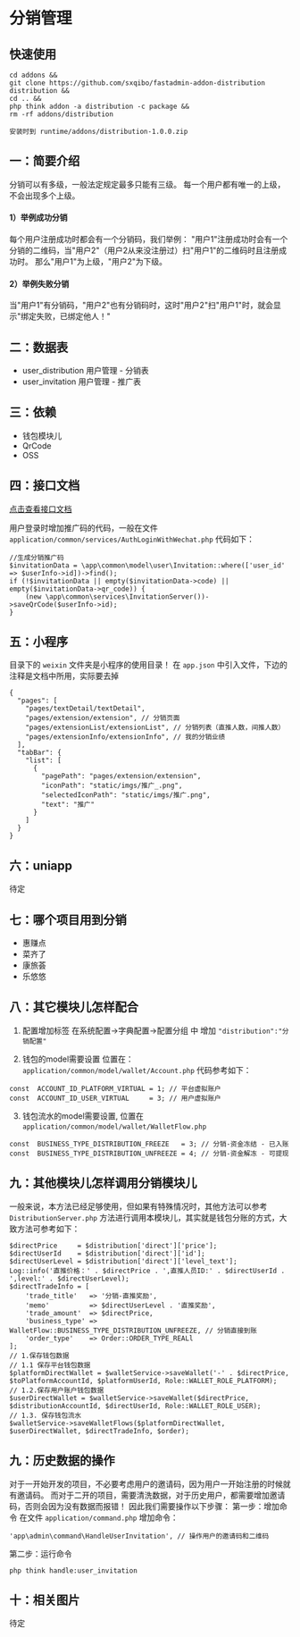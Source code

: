 # 分销管理

## 快速使用
```
cd addons && 
git clone https://github.com/sxqibo/fastadmin-addon-distribution distribution &&
cd .. &&
php think addon -a distribution -c package &&
rm -rf addons/distribution

安装时到 runtime/addons/distribution-1.0.0.zip
```

## 一：简要介绍
分销可以有多级，一般法定规定最多只能有三级。
每一个用户都有唯一的上级，不会出现多个上级。

#### 1）举例成功分销
每个用户注册成功时都会有一个分销码，我们举例：
"用户1"注册成功时会有一个分销的二维码，当"用户2"（用户2从来没注册过）扫"用户1"的二维码时且注册成功时。
那么"用户1"为上级，"用户2"为下级。

#### 2）举例失败分销
当"用户1"有分销码，"用户2"也有分销码时，这时"用户2"扫"用户1"时，就会显示"绑定失败，已绑定他人！"


## 二：数据表
* user_distribution   用户管理 - 分销表
* user_invitation     用户管理 - 推广表

## 三：依赖
* 钱包模块儿
* QrCode
* OSS

## 四：接口文档

[点击查看接口文档](https://console-docs.apipost.cn/preview/233045b91662bc3c/3d7604fc21649804)

用户登录时增加推广码的代码，一般在文件 `application/common/services/AuthLoginWithWechat.php` 代码如下：
```
//生成分销推广码
$invitationData = \app\common\model\user\Invitation::where(['user_id' => $userInfo->id])->find();
if (!$invitationData || empty($invitationData->code) || empty($invitationData->qr_code)) {
    (new \app\common\services\InvitationServer())->saveQrCode($userInfo->id);
}
```

## 五：小程序
目录下的 `weixin` 文件夹是小程序的使用目录！
在 `app.json` 中引入文件，下边的注释是文档中所用，实际要去掉
```
{
  "pages": [
    "pages/textDetail/textDetail",
    "pages/extension/extension", // 分销页面
    "pages/extensionList/extensionList", // 分销列表（直推人数，间推人数）
    "pages/extensionInfo/extensionInfo", // 我的分销业绩
  ],
  "tabBar": {
    "list": [
      {
        "pagePath": "pages/extension/extension",
        "iconPath": "static/imgs/推广_.png",
        "selectedIconPath": "static/imgs/推广.png",
        "text": "推广"
      }
    ]
  }
}
```

## 六：uniapp
待定

## 七：哪个项目用到分销
* 惠赚点
* 菜齐了
* 康旅荟
* 乐悠悠

## 八：其它模块儿怎样配合

1. 配置增加标签
在系统配置->字典配置->配置分组 中 增加 `"distribution":"分销配置"`

2. 钱包的model需要设置
位置在：`application/common/model/wallet/Account.php`
代码参考如下：

```
const  ACCOUNT_ID_PLATFORM_VIRTUAL = 1; // 平台虚拟账户
const  ACCOUNT_ID_USER_VIRTUAL     = 3; // 用户虚拟账户
```

3. 钱包流水的model需要设置, 位置在 `application/common/model/wallet/WalletFlow.php`
```
const  BUSINESS_TYPE_DISTRIBUTION_FREEZE   = 3; // 分销-资金冻结 - 已入账
const  BUSINESS_TYPE_DISTRIBUTION_UNFREEZE = 4; // 分销-资金解冻 - 可提现
```

## 九：其他模块儿怎样调用分销模块儿
一般来说，本方法已经足够使用，但如果有特殊情况时，其他方法可以参考 `DistributionServer.php` 方法进行调用本模块儿，其实就是钱包分账的方式，大致方法可参考如下：
```
$directPrice     = $distribution['direct']['price'];
$directUserId    = $distribution['direct']['id'];
$directUserLevel = $distribution['direct']['level_text'];
Log::info('直推价格：' . $directPrice . ',直推人员ID:' . $directUserId . ',level:' . $directUserLevel);
$directTradeInfo = [
    'trade_title'   => '分销-直推奖励',
    'memo'          => $directUserLevel . '直推奖励',
    'trade_amount'  => $directPrice,
    'business_type' => WalletFlow::BUSINESS_TYPE_DISTRIBUTION_UNFREEZE, // 分销直接到账
    'order_type'    => Order::ORDER_TYPE_REALl
];
// 1.保存钱包数据
// 1.1 保存平台钱包数据
$platformDirectWallet = $walletService->saveWallet('-' . $directPrice, $toPlatformAccountId, $platformUserId, Role::WALLET_ROLE_PLATFORM);
// 1.2.保存用户账户钱包数据
$userDirectWallet = $walletService->saveWallet($directPrice, $distributionAccountId, $directUserId, Role::WALLET_ROLE_USER);
// 1.3. 保存钱包流水
$walletService->saveWalletFlows($platformDirectWallet, $userDirectWallet, $directTradeInfo, $order);
```

## 九：历史数据的操作
对于一开始开发的项目，不必要考虑用户的邀请码，因为用户一开始注册的时候就有邀请码。
而对于二开的项目，需要清洗数据，对于历史用户，都需要增加邀请码，否则会因为没有数据而报错！
因此我们需要操作以下步骤：
第一步：增加命令
在文件 `application/command.php` 增加命令：
```
'app\admin\command\HandleUserInvitation', // 操作用户的邀请码和二维码
```
第二步：运行命令
```
php think handle:user_invitation
```

## 十：相关图片
待定
